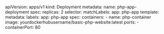 apiVersion: apps/v1
kind: Deployment
metadata:
  name: php-app-deployment
spec:
  replicas: 2
  selector:
    matchLabels:
      app: php-app
  template:
    metadata:
      labels:
        app: php-app
    spec:
      containers:
      - name: php-container
        image: yourdockerhubusername/basic-php-website:latest
        ports:
        - containerPort: 80
